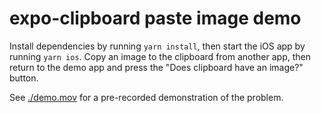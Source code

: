 # expo-clipboard paste image demo

Install dependencies by running `yarn install`, then start the iOS app by running `yarn ios`. Copy an image to the clipboard from another app, then return to the demo app and press the "Does clipboard have an image?" button.

See [./demo.mov](./demo.mov) for a pre-recorded demonstration of the problem.